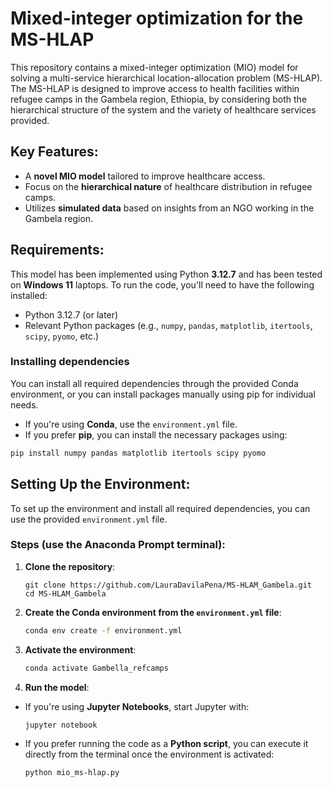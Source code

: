 # Mixed-integer optimization for the MS-HLAP

This repository contains a mixed-integer optimization (MIO) model for solving a multi-service hierarchical location-allocation problem (MS-HLAP). The MS-HLAP is designed to improve access to health facilities within refugee camps in the Gambela region, Ethiopia, by considering both the hierarchical structure of the system and the variety of healthcare services provided.

## Key Features:

- A **novel MIO model** tailored to improve healthcare access.
- Focus on the **hierarchical nature** of healthcare distribution in refugee camps.
- Utilizes **simulated data** based on insights from an NGO working in the Gambela region.
  

## Requirements:
This model has been implemented using Python **3.12.7** and has been tested on **Windows 11** laptops. To run the code, you'll need to have the following installed:

- Python 3.12.7 (or later)
- Relevant Python packages (e.g., `numpy`, `pandas`, `matplotlib`, `itertools`, `scipy`, `pyomo`, etc.)

### Installing dependencies
You can install all required dependencies through the provided Conda environment, or you can install packages manually using pip for individual needs.

- If you're using **Conda**, use the `environment.yml` file.
- If you prefer **pip**, you can install the necessary packages using:

```bash
pip install numpy pandas matplotlib itertools scipy pyomo
```

## Setting Up the Environment: 

To set up the environment and install all required dependencies, you can use the provided `environment.yml` file.

### Steps (use the Anaconda Prompt terminal):

1. **Clone the repository**:
   ```
   git clone https://github.com/LauraDavilaPena/MS-HLAM_Gambela.git
   cd MS-HLAM_Gambela
   ```

3. **Create the Conda environment from the `environment.yml` file**:
   ```bash
   conda env create -f environment.yml
   ```
   
5. **Activate the environment**:
   ```bash
   conda activate Gambella_refcamps
   ```

7. **Run the model**:
- If you're using **Jupyter Notebooks**, start Jupyter with:
  ```bash
  jupyter notebook
  ```

- If you prefer running the code as a **Python script**, you can execute it directly from the terminal once the environment is activated:
  ```bash
  python mio_ms-hlap.py
  ```


